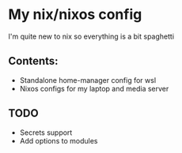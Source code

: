 # My nix/nixos config

I'm quite new to nix so everything is a bit spaghetti

## Contents:

- Standalone home-manager config for wsl
- Nixos configs for my laptop and media server

## TODO

- Secrets support
- Add options to modules